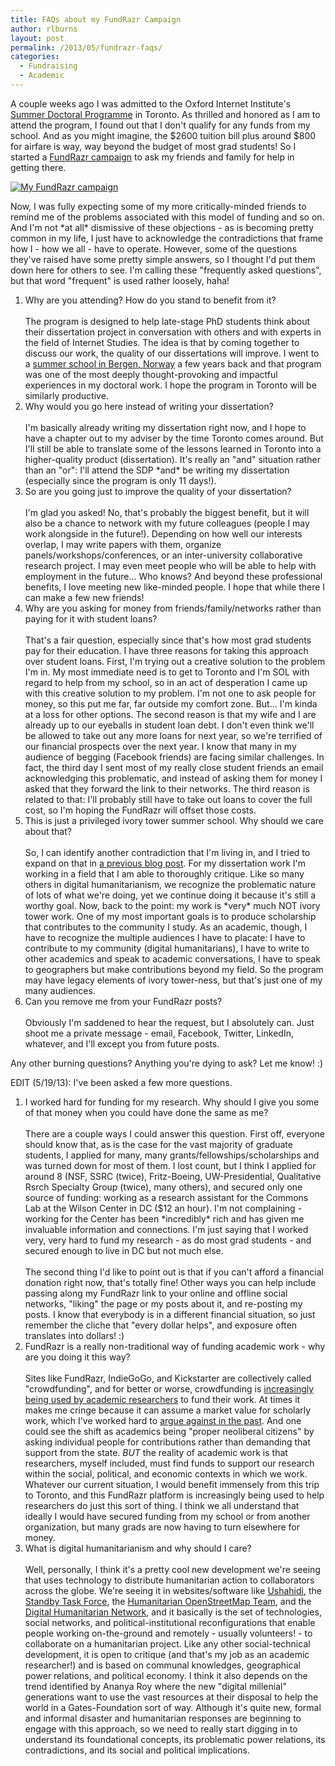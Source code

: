 ```yaml
---
title: FAQs about my FundRazr Campaign
author: rlburns
layout: post
permalink: /2013/05/fundrazr-faqs/
categories:
  - Fundraising
  - Academic
---
```


A couple weeks ago I was admitted to the Oxford Internet Institute's [Summer Doctoral Programme](http://www.oii.ox.ac.uk/teaching/sdp/Y2013.cfm) in Toronto. As thrilled and honored as I am to attend the program, I found out that I don't qualify for any funds from my school. And as you might imagine, the $2600 tuition bill plus around $800 for airfare is way, way beyond the budget of most grad students! So I started a [FundRazr campaign](https://fundrazr.com/campaigns/5VFR2) to ask my friends and family for help in getting there. 

[![My FundRazr campaign](https://s3.amazonaws.com/fundrazr-platform/campaigns/8ba1e105f8d9474690b464ad114125f0.jpg)](https://fundrazr.com/campaigns/5VFR2)

Now, I was fully expecting some of my more critically-minded friends to remind me of the problems associated with this model of funding and so on. And I'm not \*at all\* dismissive of these objections - as is becoming pretty common in my life, I just have to acknowledge the contradictions that frame how I - how we all - have to operate. However, some of the questions they've raised have some pretty simple answers, so I thought I'd put them down here for others to see. I'm calling these "frequently asked questions", but that word "frequent" is used rather loosely, haha!

1. Why are you attending? How do you stand to benefit from it? <br><br> The program is designed to help late-stage PhD students think about their dissertation project in conversation with others and with experts in the field of Internet Studies. The idea is that by coming together to discuss our work, the quality of our dissertations will improve. I went to a [summer school in Bergen, Norway](http://www.uib.no/rs/bsrs) a few years back and that program was one of the most deeply thought-provoking and impactful experiences in my doctoral work. I hope the program in Toronto will be similarly productive.
2. Why would you go here instead of writing your dissertation? <br><br> I'm basically already writing my dissertation right now, and I hope to have a chapter out to my adviser by the time Toronto comes around. But I'll still be able to translate some of the lessons learned in Toronto into a higher-quality product (dissertation). It's really an "and" situation rather than an "or": I'll attend the SDP \*and\* be writing my dissertation (especially since the program is only 11 days!).
3. So are you going just to improve the quality of your dissertation? <br><br> I'm glad you asked! No, that's probably the biggest benefit, but it will also be a chance to network with my future colleagues (people I may work alongside in the future!). Depending on how well our interests overlap, I may write papers with them, organize panels/workshops/conferences, or an inter-university collaborative research project. I may even meet people who will be able to help with employment in the future... Who knows? And beyond these professional benefits, I love meeting new like-minded people. I hope that while there I can make a few new friends!
4. Why are you asking for money from friends/family/networks rather than paying for it with student loans? <br><br> That's a fair question, especially since that's how most grad students pay for their education. I have three reasons for taking this approach over student loans. First, I'm trying out a creative solution to the problem I'm in. My most immediate need is to get to Toronto and I'm SOL with regard to help from my school, so in an act of desperation I came up with this creative solution to my problem. I'm not one to ask people for money, so this put me far, far outside my comfort zone. But... I'm kinda at a loss for other options. The second reason is that my wife and I are already up to our eyeballs in student loan debt. I don't even think we'll be allowed to take out any more loans for next year, so we're terrified of our financial prospects over the next year. I know that many in my audience of begging (Facebook friends) are facing similar challenges. In fact, the third day I sent most of my really close student friends an email acknowledging this problematic, and instead of asking them for money I asked that they forward the link to their networks. The third reason is related to that: I'll probably still have to take out loans to cover the full cost, so I'm hoping the FundRazr will offset those costs.
5. This is just a privileged ivory tower summer school. Why should we care about that? <br><br> So, I can identify another contradiction that I'm living in, and I tried to expand on that in [a previous blog post](http://burnsr77.github.io/2013/03/critically-informed-humanitarianism/). For my dissertation work I'm working in a field that I am able to thoroughly critique. Like so many others in digital humanitarianism, we recognize the problematic nature of lots of what we're doing, yet we continue doing it because it's still a worthy goal. Now, back to the point: my work is \*very\* much NOT ivory tower work. One of my most important goals is to produce scholarship that contributes to the community I study. As an academic, though, I have to recognize the multiple audiences I have to placate: I have to contribute to my community (digital humanitarians), I have to write to other academics and speak to academic conversations, I have to speak to geographers but make contributions beyond my field. So the program may have legacy elements of ivory tower-ness, but that's just one of my many audiences. 
6. Can you remove me from your FundRazr posts? <br><br> Obviously I'm saddened to hear the request, but I absolutely can. Just shoot me a private message - email, Facebook, Twitter, LinkedIn, whatever, and I'll except you from future posts.

Any other burning questions? Anything you're dying to ask? Let me know! :\)

EDIT (5/19/13):
I've been asked a few more questions.

1. I worked hard for funding for my research. Why should I give you some of that money when you could have done the same as me? <br><br> There are a couple ways I could answer this question. First off, everyone should know that, as is the case for the vast majority of graduate students, I applied for many, many grants/fellowships/scholarships and was turned down for most of them. I lost count, but I think I applied for around 8 (NSF, SSRC (twice), Fritz-Boeing, UW-Presidential, Qualitative Rsrch Specialty Group (twice), many others), and secured only one source of funding: working as a research assistant for the Commons Lab at the Wilson Center in DC ($12 an hour). I'm not complaining - working for the Center has been \*incredibly\* rich and has given me invaluable information and connections. I'm just saying that I worked very, very hard to fund my research - as do most grad students - and secured enough to live in DC but not much else. <br><br> The second thing I'd like to point out is that if you can't afford a financial donation right now, that's totally fine! Other ways you can help include passing along my FundRazr link to your online and offline social networks, "liking" the page or my posts about it, and re-posting my posts. I know that everybody is in a different financial situation, so just remember the cliche that "every dollar helps", and exposure often translates into dollars! :\)
2. FundRazr is a really non-traditional way of funding academic work - why are you doing it this way? <br><br> Sites like FundRazr, IndieGoGo, and Kickstarter are collectively called "crowdfunding", and for better or worse, crowdfunding is [increasingly being used by academic researchers](http://www.nytimes.com/2011/07/12/science/12crowd.html?pagewanted=all&_r=0) to fund their work. At times it makes me cringe because it can assume a market value for scholarly work, which I've worked hard to [argue against in the past](http://burnsr77.github.io/2012/09/academic-contributions/). And one could see the shift as academics being "proper neoliberal citizens" by asking individual people for contributions rather than demanding that support from the state. *BUT* the reality of academic work is that researchers, myself included, must find funds to support our research within the social, political, and economic contexts in which we work. Whatever our current situation, I would benefit immensely from this trip to Toronto, and this FundRazr platform is increasingly being used to help researchers do just this sort of thing. I think we all understand that ideally I would have secured funding from my school or from another organization, but many grads are now having to turn elsewhere for money.
3. What is digital humanitarianism and why should I care? <br><br> Well, personally, I think it's a pretty cool new development we're seeing that uses technology to distribute humanitarian action to collaborators across the globe. We're seeing it in websites/software like [Ushahidi](http://ushahidi.com/), the [Standby Task Force](https://standbytaskforce.ning.com/), the [Humanitarian OpenStreetMap Team](http://hot.openstreetmap.org/), and the [Digital Humanitarian Network](http://digitalhumanitarians.com/), and it basically is the set of technologies, social networks, and political-institutional reconfigurations that enable people working on-the-ground and remotely - usually volunteers! - to collaborate on a humanitarian project. Like any other social-technical development, it is open to critique (and that's my job as an academic researcher!) and is based on communal knowledges, geographical power relations, and political economy. I think it also depends on the trend identified by Ananya Roy where the new "digital millenial" generations want to use the vast resources at their disposal to help the world in a Gates-Foundation sort of way. Although it's quite new, formal and informal disaster and humanitarian responses are beginning to engage with this approach, so we need to really start digging in to understand its foundational concepts, its problematic power relations, its contradictions, and its social and political implications.